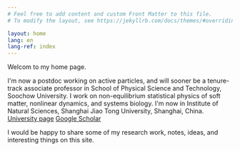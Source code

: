 ```yaml
---
# Feel free to add content and custom Front Matter to this file.
# To modify the layout, see https://jekyllrb.com/docs/themes/#overriding-theme-defaults

layout: home
lang: en
lang-ref: index
---
```


Welcom to my home page.

I'm now a postdoc working on active particles, and will sooner be a tenure-track associate professor in School of Physical Science and Technology, Soochow University. I work on non-equilibrium statistical physics of soft matter, nonlinear dynamics, and systems biology. I'm now in Institute of Natural Sciences, Shanghai Jiao Tong University, Shanghai, China. [University page](https://ins.sjtu.edu.cn/postdoc/zhaoyongfeng) [Google Scholar](https://scholar.google.com/citations?hl=zh-CN&user=uZGde7gAAAAJ)

I would be happy to share some of my research work, notes, ideas, and interesting things on this site.
  